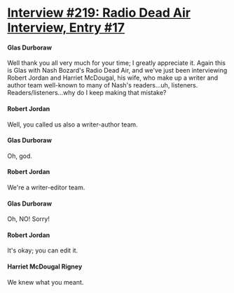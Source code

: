 # [Interview #219: Radio Dead Air Interview, Entry #17](https://www.theoryland.com/intvmain.php?i=219#17)

#### Glas Durboraw

Well thank you all very much for your time; I greatly appreciate it. Again this is Glas with Nash Bozard's Radio Dead Air, and we've just been interviewing Robert Jordan and Harriet McDougal, his wife, who make up a writer and author team well-known to many of Nash's readers...uh, listeners. Readers/listeners...why do I keep making that mistake?

#### Robert Jordan

Well, you called us also a writer-author team.

#### Glas Durboraw

Oh, god.

#### Robert Jordan

We're a writer-editor team.

#### Glas Durboraw

Oh, NO! Sorry!

#### Robert Jordan

It's okay; you can edit it.

#### Harriet McDougal Rigney

We knew what you meant.


